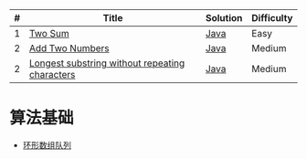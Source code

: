 | # | Title | Solution | Difficulty |
|---| ----- | -------- | ---------- |
|1|[Two Sum](https://leetcode-cn.com/problems/two-sum/) | [Java](./src/main/java/me/huqiao/leecode/twosum/TwoSum.java)|Easy|
|2|[Add Two Numbers](https://leetcode-cn.com/problems/add-two-numbers/) | [Java](./src/main/java/me/huqiao/leecode/addtwonum/AddTwoNum.java)|Medium|
|2|[Longest substring without repeating characters](https://leetcode-cn.com/problems/longest-substring-without-repeating-characters/) | [Java](./src/main/java/me/huqiao/leecode/longestsubstringwithoutrepeatingcharacters/LongestSubstringWithoutRepeatingCharacters.java)|Medium|


# 算法基础
* [环形数组队列](https://github.com/at0x7c00/leetcode/tree/master/src/main/java/me/huqiao/algorithms#%E7%8E%AF%E5%BD%A2%E6%95%B0%E7%BB%84%E9%98%9F%E5%88%97)
